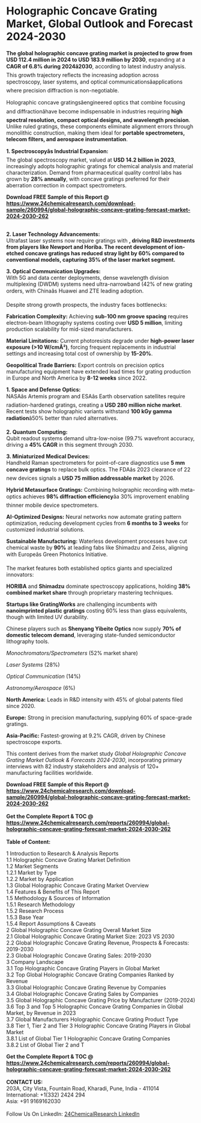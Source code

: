 <h1>Holographic Concave Grating Market, Global Outlook and Forecast 2024-2030</h1><p><strong>The global holographic concave grating market is projected to grow from USD 112.4 million in 2024 to USD 183.9 million by 2030</strong>, expanding at a <strong>CAGR of 6.8% during 2024â2030</strong>, according to latest industry analysis. This growth trajectory reflects the increasing adoption across spectroscopy, laser systems, and optical communicationsâapplications where precision diffraction is non-negotiable.</p><p>Holographic concave gratingsâengineered optics that combine focusing and diffractionâhave become indispensable in industries requiring <strong>high spectral resolution, compact optical designs, and wavelength precision</strong>. Unlike ruled gratings, these components eliminate alignment errors through monolithic construction, making them ideal for <strong>portable spectrometers, telecom filters, and aerospace instrumentation</strong>.</p><p><strong>1. Spectroscopyâs Industrial Expansion:</strong><br>
The global spectroscopy market, valued at <strong>USD 14.2 billion in 2023</strong>, increasingly adopts holographic gratings for chemical analysis and material characterization. Demand from pharmaceutical quality control labs has grown by <strong>28% annually</strong>, with concave gratings preferred for their aberration correction in compact spectrometers.</p><div><b>Download FREE Sample of this Report @ 
            <a href="https://www.24chemicalresearch.com/download-sample/260994/global-holographic-concave-grating-forecast-market-2024-2030-262">
            https://www.24chemicalresearch.com/download-sample/260994/global-holographic-concave-grating-forecast-market-2024-2030-262</a></b></div><br><p><strong>2. Laser Technology Advancements:</strong><br>
Ultrafast laser systems now require gratings with <strong>, driving R&amp;D investments from players like Newport and Horiba. The recent development of <strong>ion-etched concave gratings</strong> has reduced stray light by 60% compared to conventional models, capturing 35% of the laser market segment.</strong></p><p><strong>3. Optical Communication Upgrades:</strong><br>
With 5G and data center deployments, dense wavelength division multiplexing (DWDM) systems need ultra-narrowband (42% of new grating orders, with Chinaâs Huawei and ZTE leading adoption.</p><p>Despite strong growth prospects, the industry faces bottlenecks:</p><p><strong>Fabrication Complexity:</strong> Achieving <strong>sub-100 nm groove spacing</strong> requires electron-beam lithography systems costing over <strong>USD 5 million</strong>, limiting production scalability for mid-sized manufacturers.</p><p><strong>Material Limitations:</strong> Current photoresists degrade under <strong>high-power laser exposure (&gt;10 W/cmÂ²)</strong>, forcing frequent replacements in industrial settings and increasing total cost of ownership by <strong>15-20%</strong>.</p><p><strong>Geopolitical Trade Barriers:</strong> Export controls on precision optics manufacturing equipment have extended lead times for grating production in Europe and North America by <strong>8-12 weeks</strong> since 2022.</p><p><strong>1. Space and Defense Optics:</strong><br>
NASAâs Artemis program and ESAâs Earth observation satellites require radiation-hardened gratings, creating a <strong>USD 280 million niche market</strong>. Recent tests show holographic variants withstand <strong>100 kGy gamma radiation</strong>â50% better than ruled alternatives.</p><p><strong>2. Quantum Computing:</strong><br>
Qubit readout systems demand ultra-low-noise (99.7% wavefront accuracy, driving a <strong>45% CAGR</strong> in this segment through 2030.</p><p><strong>3. Miniaturized Medical Devices:</strong><br>
Handheld Raman spectrometers for point-of-care diagnostics use <strong>5 mm concave gratings</strong> to replace bulk optics. The FDAâs 2023 clearance of 22 new devices signals a <strong>USD 75 million addressable market</strong> by 2026.</p><p><strong>Hybrid Metasurface Gratings:</strong> Combining holographic recording with meta-optics achieves <strong>98% diffraction efficiency</strong>âa 30% improvement enabling thinner mobile device spectrometers.</p><p><strong>AI-Optimized Designs:</strong> Neural networks now automate grating pattern optimization, reducing development cycles from <strong>6 months to 3 weeks</strong> for customized industrial solutions.</p><p><strong>Sustainable Manufacturing:</strong> Waterless development processes have cut chemical waste by <strong>90%</strong> at leading fabs like Shimadzu and Zeiss, aligning with Europeâs Green Photonics Initiative.</p><p>The market features both established optics giants and specialized innovators:</p><p><strong>HORIBA</strong> and <strong>Shimadzu</strong> dominate spectroscopy applications, holding <strong>38% combined market share</strong> through proprietary mastering techniques.</p><p><strong>Startups like GratingWorks</strong> are challenging incumbents with <strong>nanoimprinted plastic gratings</strong> costing 60% less than glass equivalents, though with limited UV durability.</p><p>Chinese players such as <strong>Shenyang Yibeite Optics</strong> now supply <strong>70% of domestic telecom demand</strong>, leveraging state-funded semiconductor lithography tools.</p><p><em>Monochromators/Spectrometers</em> (52% market share)</p><p><em>Laser Systems</em> (28%)</p><p><em>Optical Communication</em> (14%)</p><p><em>Astronomy/Aerospace</em> (6%)</p><p><strong>North America:</strong> Leads in R&amp;D intensity with 45% of global patents filed since 2020.</p><p><strong>Europe:</strong> Strong in precision manufacturing, supplying 60% of space-grade gratings.</p><p><strong>Asia-Pacific:</strong> Fastest-growing at 9.2% CAGR, driven by Chinese spectroscope exports.</p><p>This content derives from the market study <em>Global Holographic Concave Grating Market Outlook &amp; Forecasts 2024-2030</em>, incorporating primary interviews with 82 industry stakeholders and analysis of 120+ manufacturing facilities worldwide.</p><div><b>Download FREE Sample of this Report @ 
            <a href="https://www.24chemicalresearch.com/download-sample/260994/global-holographic-concave-grating-forecast-market-2024-2030-262">
            https://www.24chemicalresearch.com/download-sample/260994/global-holographic-concave-grating-forecast-market-2024-2030-262</a></b></div><br><div><b>Get the Complete Report & TOC @ 
            <a href="https://www.24chemicalresearch.com/reports/260994/global-holographic-concave-grating-forecast-market-2024-2030-262">
            https://www.24chemicalresearch.com/reports/260994/global-holographic-concave-grating-forecast-market-2024-2030-262</a></b></div><br>
            <b>Table of Content:</b><p>1 Introduction to Research & Analysis Reports<br />
    1.1 Holographic Concave Grating Market Definition<br />
    1.2 Market Segments<br />
        1.2.1 Market by Type<br />
        1.2.2 Market by Application<br />
    1.3 Global Holographic Concave Grating Market Overview<br />
    1.4 Features & Benefits of This Report<br />
    1.5 Methodology & Sources of Information<br />
        1.5.1 Research Methodology<br />
        1.5.2 Research Process<br />
        1.5.3 Base Year<br />
        1.5.4 Report Assumptions & Caveats<br />
2 Global Holographic Concave Grating Overall Market Size<br />
    2.1 Global Holographic Concave Grating Market Size: 2023 VS 2030<br />
    2.2 Global Holographic Concave Grating Revenue, Prospects & Forecasts: 2019-2030<br />
    2.3 Global Holographic Concave Grating Sales: 2019-2030<br />
3 Company Landscape<br />
    3.1 Top Holographic Concave Grating Players in Global Market<br />
    3.2 Top Global Holographic Concave Grating Companies Ranked by Revenue<br />
    3.3 Global Holographic Concave Grating Revenue by Companies<br />
    3.4 Global Holographic Concave Grating Sales by Companies<br />
    3.5 Global Holographic Concave Grating Price by Manufacturer (2019-2024)<br />
    3.6 Top 3 and Top 5 Holographic Concave Grating Companies in Global Market, by Revenue in 2023<br />
    3.7 Global Manufacturers Holographic Concave Grating Product Type<br />
    3.8 Tier 1, Tier 2 and Tier 3 Holographic Concave Grating Players in Global Market<br />
        3.8.1 List of Global Tier 1 Holographic Concave Grating Companies<br />
        3.8.2 List of Global Tier 2 and T</p><div><b>Get the Complete Report & TOC @ 
            <a href="https://www.24chemicalresearch.com/reports/260994/global-holographic-concave-grating-forecast-market-2024-2030-262">
            https://www.24chemicalresearch.com/reports/260994/global-holographic-concave-grating-forecast-market-2024-2030-262</a></b></div><br><b>CONTACT US:</b><br>
            203A, City Vista, Fountain Road, Kharadi, Pune, India - 411014<br>
            International: +1(332) 2424 294<br>
            Asia: +91 9169162030 <br><br>
            Follow Us On LinkedIn: <a href="https://www.linkedin.com/company/24chemicalresearch/">24ChemicalResearch LinkedIn</a>